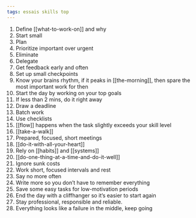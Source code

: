 ```yaml
---
tags: essais skills top
---
```



1. Define [[what-to-work-on]] and why
2. Start small
3. Plan
4. Prioritize important over urgent
5. Eliminate
6. Delegate
7. Get feedback early and often
8. Set up small checkpoints
9. Know your brains rhythm, if it peaks in [[the-morning]], then spare the most important work for then 
10. Start the day by working on your top goals
11. If less than 2 mins, do it right away
9. Draw a deadline
12. Batch work
13. Use checklists 
13. [[flow]] happens when the task slightly exceeds your skill level 
13. [[take-a-walk]]
14. Prepared, focused, short meetings
15. [[do-it-with-all-your-heart]]
16. Rely on [[habits]] and [[systems]]
17. [[do-one-thing-at-a-time-and-do-it-well]]
18. Ignore sunk costs
19. Work short, focused intervals and rest
20. Say no more often
21. Write more so you don’t have to remember everything
22. Save some easy tasks for low-motivation periods
23. End the day with a cliffhanger so it’s easier to start again
24. Stay professional, responsible and reliable.
25. Everything looks like a failure in the middle, keep going